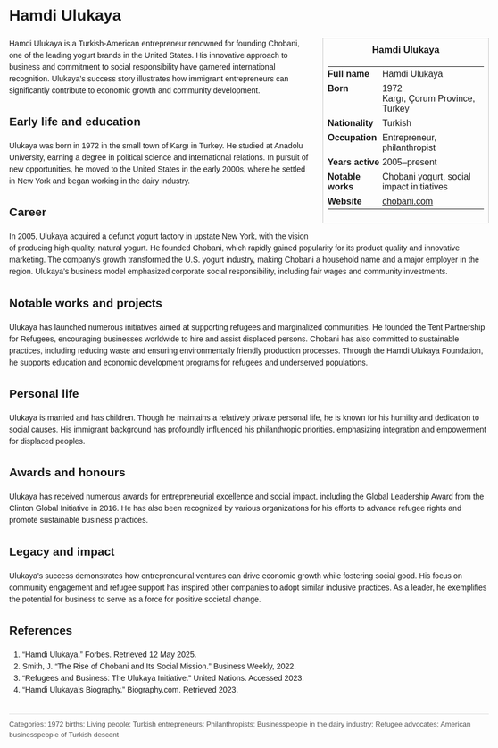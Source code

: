 <!DOCTYPE html>
<html>
<head>
  <title>Hamdi Ulukaya – Profile</title>
  <style>
    body { font-family: Arial, sans-serif; margin: 2rem auto; max-width: 960px; line-height: 1.5; }
    aside.infobox { float: right; width: 280px; margin: 0 0 1rem 1.5rem; border: 1px solid #ccc; padding: 0.5rem; font-size: 0.9rem; }
    aside.infobox h3 { text-align: center; margin-top: 0; }
    aside.infobox table { width: 100%; border-collapse: collapse; }
    aside.infobox td { padding: 0.25rem 0; vertical-align: top; }
    h1 { margin-top: 0; }
    footer.categories { font-size: 0.8rem; color: #555; border-top: 1px solid #ddd; padding-top: 0.5rem; margin-top: 2rem; }
  </style>
</head>
<body>
  <h1>Hamdi Ulukaya</h1>
  <aside class="infobox">
    <h3>Hamdi Ulukaya</h3>
    <table>
      <tr><td><strong>Full name</strong></td><td>Hamdi Ulukaya</td></tr>
      <tr><td><strong>Born</strong></td><td>1972<br>Kargı, Çorum Province, Turkey</td></tr>
      <tr><td><strong>Nationality</strong></td><td>Turkish</td></tr>
      <tr><td><strong>Occupation</strong></td><td>Entrepreneur, philanthropist</td></tr>
      <tr><td><strong>Years active</strong></td><td>2005–present</td></tr>
      <tr><td><strong>Notable works</strong></td><td>Chobani yogurt, social impact initiatives</td></tr>
      <tr><td><strong>Website</strong></td><td><a href="https://chobani.com">chobani.com</a></td></tr>
    </table>
  </aside>
  <p>Hamdi Ulukaya is a Turkish-American entrepreneur renowned for founding Chobani, one of the leading yogurt brands in the United States. His innovative approach to business and commitment to social responsibility have garnered international recognition. Ulukaya’s success story illustrates how immigrant entrepreneurs can significantly contribute to economic growth and community development.</p>
  
  <h2>Early life and education</h2>
  <p>Ulukaya was born in 1972 in the small town of Kargı in Turkey. He studied at Anadolu University, earning a degree in political science and international relations. In pursuit of new opportunities, he moved to the United States in the early 2000s, where he settled in New York and began working in the dairy industry.</p>
  
  <h2>Career</h2>
  <p>In 2005, Ulukaya acquired a defunct yogurt factory in upstate New York, with the vision of producing high-quality, natural yogurt. He founded Chobani, which rapidly gained popularity for its product quality and innovative marketing. The company's growth transformed the U.S. yogurt industry, making Chobani a household name and a major employer in the region. Ulukaya’s business model emphasized corporate social responsibility, including fair wages and community investments.</p>
  
  <h2>Notable works and projects</h2>
  <p>Ulukaya has launched numerous initiatives aimed at supporting refugees and marginalized communities. He founded the Tent Partnership for Refugees, encouraging businesses worldwide to hire and assist displaced persons. Chobani has also committed to sustainable practices, including reducing waste and ensuring environmentally friendly production processes. Through the Hamdi Ulukaya Foundation, he supports education and economic development programs for refugees and underserved populations.</p>
  
  <h2>Personal life</h2>
  <p>Ulukaya is married and has children. Though he maintains a relatively private personal life, he is known for his humility and dedication to social causes. His immigrant background has profoundly influenced his philanthropic priorities, emphasizing integration and empowerment for displaced peoples.</p>
  
  <h2>Awards and honours</h2>
  <p>Ulukaya has received numerous awards for entrepreneurial excellence and social impact, including the Global Leadership Award from the Clinton Global Initiative in 2016. He has also been recognized by various organizations for his efforts to advance refugee rights and promote sustainable business practices.</p>
  
  <h2>Legacy and impact</h2>
  <p>Ulukaya’s success demonstrates how entrepreneurial ventures can drive economic growth while fostering social good. His focus on community engagement and refugee support has inspired other companies to adopt similar inclusive practices. As a leader, he exemplifies the potential for business to serve as a force for positive societal change.</p>
  
  <h2>References</h2>
  <ol>
    <li>“Hamdi Ulukaya.” Forbes. Retrieved 12 May 2025.</li>
    <li>Smith, J. “The Rise of Chobani and Its Social Mission.” Business Weekly, 2022.</li>
    <li>“Refugees and Business: The Ulukaya Initiative.” United Nations. Accessed 2023.</li>
    <li>“Hamdi Ulukaya’s Biography.” Biography.com. Retrieved 2023.</li>
  </ol>
  
  <footer class="categories">Categories: 1972 births; Living people; Turkish entrepreneurs; Philanthropists; Businesspeople in the dairy industry; Refugee advocates; American businesspeople of Turkish descent</footer>
</body>
</html>